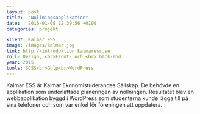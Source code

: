 ```yaml
---
layout: post
title:  "Nollningsapplikation"
date:   2016-01-08 12:39:56 +0100
categories: projekt

klient: Kalmar ESS
image: /images/kalmar.jpg
link: http://introduktion.kalmaress.se
roll: Design, <br>Front- och <br> back-end
year: 2015
tools: SCSS<br>Gulp<br>WordPress
---
```


Kalmar ESS är Kalmar Ekonomistuderandes Sällskap. De behövde en applikation som underlättade planeringen av nollningen. Resultatet blev en webbapplikation byggd i WordPress som studenterna kunde lägga till på sina telefoner och som var enkel för föreningen att uppdatera.
